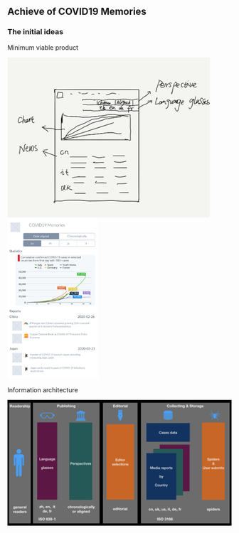 ## Achieve of COVID19 Memories

### The initial ideas

Minimum viable product

<img src="https://raw.githubusercontent.com/covid2019memories/general/master/images/mvp-orig.png" height="360">
<img src="https://raw.githubusercontent.com/covid2019memories/general/master/images/mvp-iphn.png" height="360">

Information architecture

![MVP](https://raw.githubusercontent.com/covid2019memories/general/master/images/infoarch.jpeg)


